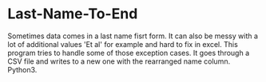 # Last-Name-To-End
Sometimes data comes in a last name fisrt form. It can also be messy with a lot of additional values 'Et al' for example and hard to fix in excel. This program tries to handle some of those exception cases. It goes through a CSV file and writes to a new one with the rearranged name column. Python3.
